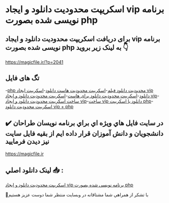 # اسکریپت محدودیت دانلود و ایجاد vip برنامه نویسی شده بصورت php

## برای دریافت اسکریپت محدودیت دانلود و ایجاد vip برنامه نویسی شده بصورت php به لینک زیر بروید 👇

https://magicfile.ir/?p=2041

## تگ های فایل

-[php محدودیت دانلود فیلم](https://magicfile.ir/product/%d8%a7%d8%b3%da%a9%d8%b1%d9%8a%d9%be%d8%aa-%d9%85%d8%ad%d8%af%d9%88%d8%af%d9%8a%d8%aa-%d8%af%d8%a7%d9%86%d9%84%d9%88%d8%af/)-[اسکریپت محدودیت هاست دانلود](https://magicfile.ir/product/%d8%a7%d8%b3%da%a9%d8%b1%d9%8a%d9%be%d8%aa-%d9%85%d8%ad%d8%af%d9%88%d8%af%d9%8a%d8%aa-%d8%af%d8%a7%d9%86%d9%84%d9%88%d8%af/)-[اسکریپت ایجاد vip دانلود](https://magicfile.ir/product/%d8%a7%d8%b3%da%a9%d8%b1%d9%8a%d9%be%d8%aa-%d9%85%d8%ad%d8%af%d9%88%d8%af%d9%8a%d8%aa-%d8%af%d8%a7%d9%86%d9%84%d9%88%d8%af/)-[اسکریپت محدودیت دانلود برای هاست](https://magicfile.ir/product/%d8%a7%d8%b3%da%a9%d8%b1%d9%8a%d9%be%d8%aa-%d9%85%d8%ad%d8%af%d9%88%d8%af%d9%8a%d8%aa-%d8%af%d8%a7%d9%86%d9%84%d9%88%d8%af/)-[اسکریپت محدودیت دانلود و ایجاد vip](https://magicfile.ir/product/%d8%a7%d8%b3%da%a9%d8%b1%d9%8a%d9%be%d8%aa-%d9%85%d8%ad%d8%af%d9%88%d8%af%d9%8a%d8%aa-%d8%af%d8%a7%d9%86%d9%84%d9%88%d8%af/)-[ساخت اسکریپت محدودیت دانلود و ایجاد vip](https://magicfile.ir/product/%d8%a7%d8%b3%da%a9%d8%b1%d9%8a%d9%be%d8%aa-%d9%85%d8%ad%d8%af%d9%88%d8%af%d9%8a%d8%aa-%d8%af%d8%a7%d9%86%d9%84%d9%88%d8%af/)-[ساخت vip دانلود با اسکریپت php](https://magicfile.ir/product/%d8%a7%d8%b3%da%a9%d8%b1%d9%8a%d9%be%d8%aa-%d9%85%d8%ad%d8%af%d9%88%d8%af%d9%8a%d8%aa-%d8%af%d8%a7%d9%86%d9%84%d9%88%d8%af/)-[اسکریپت محدودیت دانلود  vip + php ](https://magicfile.ir/product/%d8%a7%d8%b3%da%a9%d8%b1%d9%8a%d9%be%d8%aa-%d9%85%d8%ad%d8%af%d9%88%d8%af%d9%8a%d8%aa-%d8%af%d8%a7%d9%86%d9%84%d9%88%d8%af/)

## ✔️ در سايت فايل هاي ويژه اي براي برنامه نويسان طراحان دانشجويان و دانش آموزان قرار داده ايم از بقيه فايل سايت نيز ديدن فرماييد

https://magicfile.ir


## لينک دانلود اصلي 📥 :

[اسکریپت محدودیت دانلود و ایجاد vip برنامه نویسی شده بصورت php](https://magicfile.ir/product/%d8%a7%d8%b3%da%a9%d8%b1%d9%8a%d9%be%d8%aa-%d9%85%d8%ad%d8%af%d9%88%d8%af%d9%8a%d8%aa-%d8%af%d8%a7%d9%86%d9%84%d9%88%d8%af/) 


🙏با تشکر از همراهي شما مشتاقانه در وبسایت منتظر شما دوست عزیز هستیم

